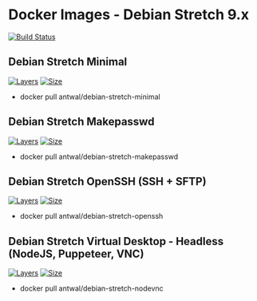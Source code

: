 # Docker Images - Debian Stretch 9.x
[![Build Status](https://shields.beevelop.com/travis/antwal/docker-debian-stretch.svg?style=flat-square)](https://travis-ci.org/antwal/docker-debian-stretch)


## Debian Stretch Minimal
[![Layers](https://shields.beevelop.com/docker/image/layers/antwal/debian-stretch-minimal/latest.svg?style=flat-square)](https://hub.docker.com/r/antwal/debian-stretch-minimal/)
[![Size](https://shields.beevelop.com/docker/image/image-size/antwal/debian-stretch-minimal/latest.svg?style=flat-square)](https://hub.docker.com/r/antwal/debian-stretch-minimal/)

- docker pull antwal/debian-stretch-minimal

## Debian Stretch Makepasswd
[![Layers](https://shields.beevelop.com/docker/image/layers/antwal/debian-stretch-makepasswd/latest.svg?style=flat-square)](https://hub.docker.com/r/antwal/debian-stretch-makepasswd/)
[![Size](https://shields.beevelop.com/docker/image/image-size/antwal/debian-stretch-makepasswd/latest.svg?style=flat-square)](https://hub.docker.com/r/antwal/debian-stretch-makepasswd/)

- docker pull antwal/debian-stretch-makepasswd

## Debian Stretch OpenSSH (SSH + SFTP)
[![Layers](https://shields.beevelop.com/docker/image/layers/antwal/debian-stretch-openssh/latest.svg?style=flat-square)](https://hub.docker.com/r/antwal/debian-stretch-openssh/)
[![Size](https://shields.beevelop.com/docker/image/image-size/antwal/debian-stretch-openssh/latest.svg?style=flat-square)](https://hub.docker.com/r/antwal/debian-stretch-openssh/)

- docker pull antwal/debian-stretch-openssh

## Debian Stretch Virtual Desktop - Headless (NodeJS, Puppeteer, VNC)
[![Layers](https://shields.beevelop.com/docker/image/layers/antwal/debian-stretch-nodevnc/latest.svg?style=flat-square)](https://hub.docker.com/r/antwal/debian-stretch-nodevnc/)
[![Size](https://shields.beevelop.com/docker/image/image-size/antwal/debian-stretch-nodevnc/latest.svg?style=flat-square)](https://hub.docker.com/r/antwal/debian-stretch-nodevnc/)

- docker pull antwal/debian-stretch-nodevnc
